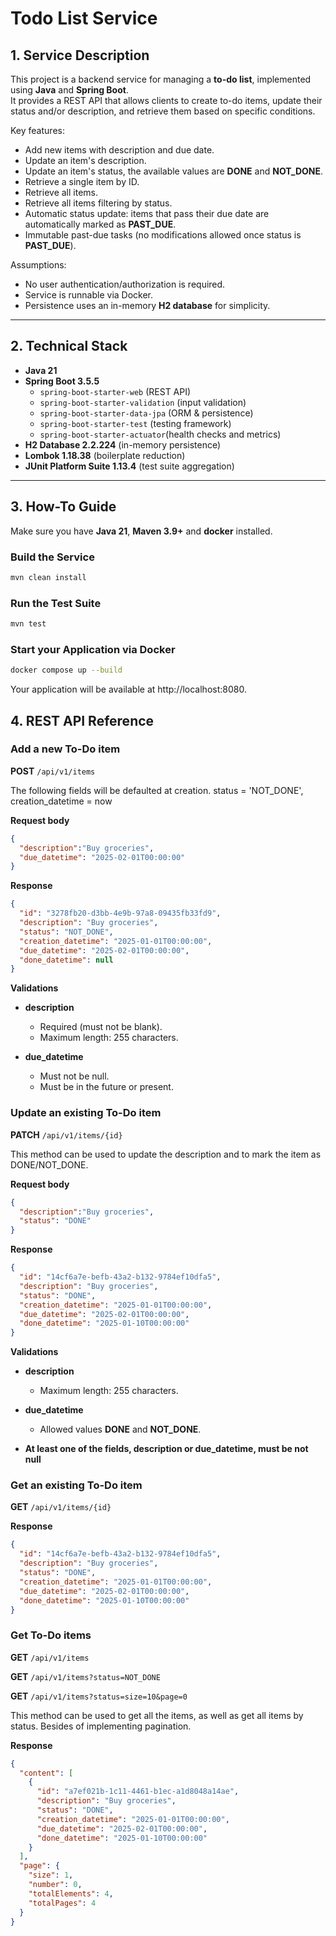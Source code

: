 # Todo List Service

## 1. Service Description
This project is a backend service for managing a **to-do list**, implemented using **Java** and **Spring Boot**.  
It provides a REST API that allows clients to create to-do items, update their status and/or description, and retrieve them based on specific conditions.

Key features:
- Add new items with description and due date.
- Update an item's description.
- Update an item's status, the available values are **DONE** and **NOT_DONE**.
- Retrieve a single item by ID.
- Retrieve all items.
- Retrieve all items filtering by status.
- Automatic status update: items that pass their due date are automatically marked as **PAST_DUE**.
- Immutable past-due tasks (no modifications allowed once status is **PAST_DUE**).

Assumptions:
- No user authentication/authorization is required.
- Service is runnable via Docker.
- Persistence uses an in-memory **H2 database** for simplicity.

---

## 2. Technical Stack
- **Java 21**
- **Spring Boot 3.5.5**
    - `spring-boot-starter-web` (REST API)
    - `spring-boot-starter-validation` (input validation)
    - `spring-boot-starter-data-jpa` (ORM & persistence)
    - `spring-boot-starter-test` (testing framework)
    - `spring-boot-starter-actuator`(health checks and metrics)
- **H2 Database 2.2.224** (in-memory persistence)
- **Lombok 1.18.38** (boilerplate reduction)
- **JUnit Platform Suite 1.13.4** (test suite aggregation)

---

## 3. How-To Guide
Make sure you have **Java 21**, **Maven 3.9+** and **docker** installed.

### Build the Service
```bash
mvn clean install
```

### Run the Test Suite
```bash
mvn test
```

### Start your Application via Docker
```bash
docker compose up --build
```
Your application will be available at http://localhost:8080.


## 4. REST API Reference

###  Add a new To-Do item
**POST** `/api/v1/items`

The following fields will be defaulted at creation. status = 'NOT_DONE', creation_datetime = now

**Request body**
```json
{
  "description":"Buy groceries",
  "due_datetime": "2025-02-01T00:00:00"
}
```
**Response**
```json
{
  "id": "3278fb20-d3bb-4e9b-97a8-09435fb33fd9",
  "description": "Buy groceries",
  "status": "NOT_DONE",
  "creation_datetime": "2025-01-01T00:00:00",
  "due_datetime": "2025-02-01T00:00:00",
  "done_datetime": null
}
```
**Validations**
- **description**
    - Required (must not be blank).
    - Maximum length: 255 characters.
  
- **due_datetime**
  - Must not be null.
  - Must be in the future or present.
  


###  Update an existing To-Do item
**PATCH** `/api/v1/items/{id}`

This method can be used to update the description and to mark the item as DONE/NOT_DONE.

**Request body**
```json
{
  "description":"Buy groceries",
  "status": "DONE"
}
```
**Response**
```json
{
  "id": "14cf6a7e-befb-43a2-b132-9784ef10dfa5",
  "description": "Buy groceries",
  "status": "DONE",
  "creation_datetime": "2025-01-01T00:00:00",
  "due_datetime": "2025-02-01T00:00:00",
  "done_datetime": "2025-01-10T00:00:00"
}
```
**Validations**

- **description**
    - Maximum length: 255 characters.

- **due_datetime**
    - Allowed values **DONE** and **NOT_DONE**.
- **At least one of the fields, description or due_datetime, must be not null** 



###  Get an existing To-Do item
**GET** `/api/v1/items/{id}`

**Response**
```json
{
  "id": "14cf6a7e-befb-43a2-b132-9784ef10dfa5",
  "description": "Buy groceries",
  "status": "DONE",
  "creation_datetime": "2025-01-01T00:00:00",
  "due_datetime": "2025-02-01T00:00:00",
  "done_datetime": "2025-01-10T00:00:00"
}
```


###  Get To-Do items
**GET** `/api/v1/items` 

**GET** `/api/v1/items?status=NOT_DONE`

**GET** `/api/v1/items?status=size=10&page=0`

This method can be used to get all the items, as well as get all items by status. Besides of implementing pagination.

**Response**
```json
{
  "content": [
    {
      "id": "a7ef021b-1c11-4461-b1ec-a1d8048a14ae",
      "description": "Buy groceries",
      "status": "DONE",
      "creation_datetime": "2025-01-01T00:00:00",
      "due_datetime": "2025-02-01T00:00:00",
      "done_datetime": "2025-01-10T00:00:00"
    }
  ],
  "page": {
    "size": 1,
    "number": 0,
    "totalElements": 4,
    "totalPages": 4
  }
}
```

  
